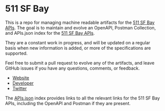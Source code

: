 # 511 SF BayThis is a repo for managing machine readable artifacts for the [511 SF Bay APIs](http://www.511.org/). The goal is to maintain and evolve an OpenAPI, Postman Collection, and APIs.json index for the [511 SF Bay APIs](http://www.511.org/).They are a constant work in progress, and will be updated on a regular basis when new information is added, or more of the specifications are supported.Feel free to submit a pull request to evolve any of the artifacts, and leave GitHub issues if you have any questions, comments, or feedback.- [Website](http://www.511.org/)- [Developer](http://www.511.org/)- [Twitter](https://twitter.com/511SFBay)The [APIs.json](https://github.com/api-evangelist/511-sf-bay/blob/master/apis.json) index provides links to all the relevant links for the 511 SF Bay APIs, including the OpenAPI and Postman if they are present.